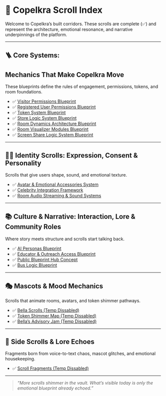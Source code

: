 <link rel="stylesheet" href="./assets/css/dark.css">


# 🧭 Copelkra Scroll Index

Welcome to Copelkra’s built corridors. These scrolls are complete (✅) and represent the architecture, emotional resonance, and narrative underpinnings of the platform.

---

## 🪜 Core Systems: 
## Mechanics That Make Copelkra Move

These blueprints define the rules of engagement, permissions, tokens, and room foundations.

- ✅ [Visitor Permissions Blueprint](docs/blueprints/Visitor%20Permissions%20v1.0.md)
- ✅ [Registered User Permissions Blueprint](blueprints/Registered%20User%20Permissions%20v1.0.md)
- ✅ [Token System Blueprint](blueprints/Token%20System%20v1.0.md)
- ✅ [Store Logic System Blueprint](blueprints/Store%20Logi%20System%20v1.0.md)
- ✅ [Room Dynamics Architecture Blueprint](blueprints/Room%20Dynamics%20&%20Architecture%20v1.0.md)
- ✅ [Room Visualizer Modules Blueprint](blueprints/Room%20Visualizer%20Modules%20v1.0.md)
- ✅ [Screen Share Logic System Blueprint](../blueprints/Screen%20Share%20Logic%20System%20v1.0.md)


---

## 🧍‍♀️ Identity Scrolls: Expression, Consent & Personality

Scrolls that give users shape, sound, and emotional texture.

- ✅ [Avatar & Emotional Accessories System](https://github.com/Copelkra/Blueprints/docs/blueprints/Avatar%20%26%20Emotional%20Accessory%20System%20v1.0.md)
- ✅ [Celebrity Integration Framework](blueprints/Celebrity%20Integration%20Framework%20v1.0.md)
- ✅ [Room Audio Streaming & Sound Systems](blueprints/Room%20Audio%20Streaming%20&%2620Sound%20Systems%20v1.0.md)

---

## 📚 Culture & Narrative: Interaction, Lore & Community Roles

Where story meets structure and scrolls start talking back.

- ✅ [AI Personas Blueprint](https://github.com/Copelkra/Blueprints/blob/main/docs/blueprints/AI%20Personas%20v1.0.md)
- ✅ [Educator & Outreach Access Blueprint](blueprints/Educator%20&%20Outreach%20Access%20v1.0.md)
- ✅ [Public Blueprint Hub Concept](blueprints/Public%20Blueprint%20Hub%20(UI%20Placeholder%20Concept).md)
- ✅ [Bus Logic Blueprint](blueprints/Bus%20Logic%20v1.1.md)

---

## 🎭 Mascots & Mood Mechanics

Scrolls that animate rooms, avatars, and token shimmer pathways.

- ✅ [Bella Scrolls (Temp Dissabled)](blueprints/bella-scrolls.md)
- ✅ [Token Shimmer Map (Temp Dissabled)](blueprints/token-shimmer-map.md)
- ✅ [Bella’s Advisory Jam (Temp Dissabled)](blueprints/jam-policy.md)

---

## 🧩 Side Scrolls & Lore Echoes

Fragments born from voice-to-text chaos, mascot glitches, and emotional housekeeping.

- ✅ [Scroll Fragments (Temp Dissabled)](blueprints/scroll-fragments.md)

---

> *“More scrolls shimmer in the vault. What’s visible today is only the emotional blueprint already echoed.”*
